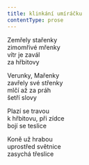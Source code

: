 ```yaml
---
title: klinkání umíráčku
contentType: prose
---
```


<section>

Zemřely stařenky  
zimomřivé mřenky  
vítr je zavál  
za hřbitovy

Verunky, Mařenky  
zavřely své střenky  
mlčí až za práh  
šetří slovy

Plazí se travou  
k hřbitovu, při zídce  
bojí se teslice

Koně už hrabou  
uprostřed světnice  
zasychá třeslice

</section>
